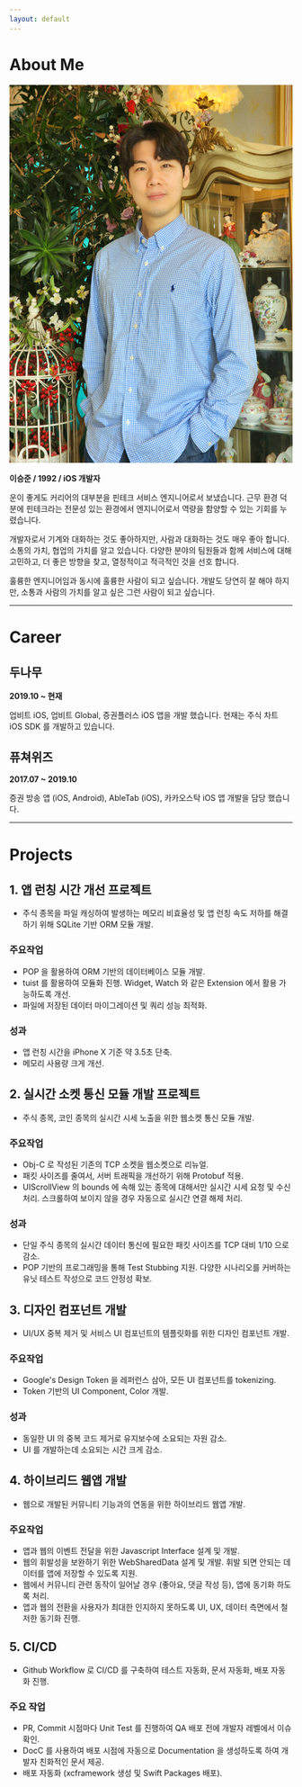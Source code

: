 ```yaml
---
layout: default
---
```


# About Me

<img class="profile-picture" src="profile.jpg">

**이승준 / 1992 / iOS 개발자**

운이 좋게도 커리어의 대부분을 핀테크 서비스 엔지니어로서 보냈습니다.
근무 환경 덕분에 핀테크라는 전문성 있는 환경에서 엔지니어로서 역량을 함양할 수 있는 기회를 누렸습니다.

개발자로서 기계와 대화하는 것도 좋아하지만, 사람과 대화하는 것도 매우 좋아 합니다.
소통의 가치, 협업의 가치를 알고 있습니다.
다양한 분야의 팀원들과 함께 서비스에 대해 고민하고, 더 좋은 방향을 찾고, 열정적이고 적극적인 것을 선호 합니다.

훌륭한 엔지니어임과 동시에 훌륭한 사람이 되고 싶습니다.
개발도 당연히 잘 해야 하지만, 소통과 사람의 가치를 알고 싶은 그런 사람이 되고 싶습니다.

---

# Career

## 두나무
**2019.10 ~ 현재**

업비트 iOS, 업비트 Global, 증권플러스 iOS 앱을 개발 했습니다.
현재는 주식 차트 iOS SDK 를 개발하고 있습니다.

## 퓨쳐위즈
**2017.07 ~ 2019.10**

증권 방송 앱 (iOS, Android), AbleTab (iOS), 카카오스탁 iOS 앱 개발을 담당 했습니다.

---

# Projects

## 1. 앱 런칭 시간 개선 프로젝트
- 주식 종목을 파일 캐싱하여 발생하는 메모리 비효율성 및 앱 런칭 속도 저하를 해결하기 위해 SQLite 기반 ORM 모듈 개발.

### 주요작업
- POP 을 활용하여 ORM 기반의 데이터베이스 모듈 개발.
- tuist 를 활용하여 모듈화 진행. Widget, Watch 와 같은 Extension 에서 활용 가능하도록 개선.
- 파일에 저장된 데이터 마이그레이션 및 쿼리 성능 최적화.

### 성과
- 앱 런칭 시간을 iPhone X 기준 약 3.5초 단축.
- 메모리 사용량 크게 개선.

## 2. 실시간 소켓 통신 모듈 개발 프로젝트
- 주식 종목, 코인 종목의 실시간 시세 노출을 위한 웹소켓 통신 모듈 개발.

### 주요작업
- Obj-C 로 작성된 기존의 TCP 소켓을 웹소켓으로 리뉴얼.
- 패킷 사이즈를 줄여서, 서버 트래픽을 개선하기 위해 Protobuf 적용.
- UIScrollView 의 bounds 에 속해 있는 종목에 대해서만 실시간 시세 요청 및 수신 처리. 스크롤하여 보이지 않을 경우 자동으로 실시간 연결 해제 처리.

### 성과
- 단일 주식 종목의 실시간 데이터 통신에 필요한 패킷 사이즈를 TCP 대비 1/10 으로 감소.
- POP 기반의 프로그래밍을 통해 Test Stubbing 지원. 다양한 시나리오를 커버하는 유닛 테스트 작성으로 코드 안정성 확보.

## 3. 디자인 컴포넌트 개발
- UI/UX 중복 제거 및 서비스 UI 컴포넌트의 템플릿화를 위한 디자인 컴포넌트 개발.

### 주요작업
- Google's Design Token 을 레퍼런스 삼아, 모든 UI 컴포넌트를 tokenizing.
- Token 기반의 UI Component, Color 개발.

### 성과
- 동일한 UI 의 중복 코드 제거로 유지보수에 소요되는 자원 감소.
- UI 를 개발하는데 소요되는 시간 크게 감소.

## 4. 하이브리드 웹앱 개발
- 웹으로 개발된 커뮤니티 기능과의 연동을 위한 하이브리드 웹앱 개발.

### 주요작업
- 앱과 웹의 이벤트 전달을 위한 Javascript Interface 설계 및 개발.
- 웹의 휘발성을 보완하기 위한 WebSharedData 설계 및 개발. 휘발 되면 안되는 데이터를 앱에 저장할 수 있도록 지원.
- 웹에서 커뮤니티 관련 동작이 일어날 경우 (좋아요, 댓글 작성 등), 앱에 동기화 하도록 처리.
- 앱과 웹의 전환을 사용자가 최대한 인지하지 못하도록 UI, UX, 데이터 측면에서 철저한 동기화 진행.

## 5. CI/CD
- Github Workflow 로 CI/CD 를 구축하여 테스트 자동화, 문서 자동화, 배포 자동화 진행.

### 주요 작업
- PR, Commit 시점마다 Unit Test 를 진행하여 QA 배포 전에 개발자 레벨에서 이슈 확인.
- DocC 를 사용하여 배포 시점에 자동으로 Documentation 을 생성하도록 하여 개발자 친화적인 문서 제공.
- 배포 자동화 (xcframework 생성 및 Swift Packages 배포).